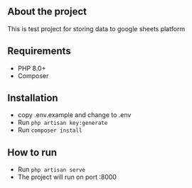 ## About the project
This is test project for storing data to google sheets platform

## Requirements
- PHP 8.0+
- Composer

## Installation
- copy .env.example and change to .env
- Run `php artisan key:generate`
- Run `composer install`

## How to run
- Run `php artisan serve`
- The project will run on port :8000
